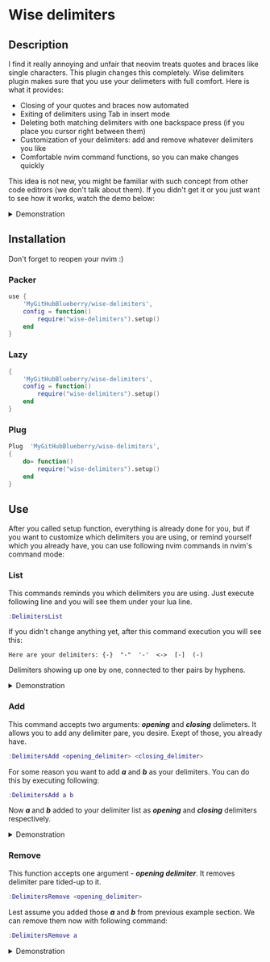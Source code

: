 # Wise delimiters
## Description
I find it really annoying and unfair that neovim treats quotes and braces like single characters. This plugin changes this completely.
Wise delimiters plugin makes sure that you use your delimeters with full comfort. Here is what it provides:
- Closing of your quotes and braces now automated
- Exiting of delimiters using Tab in insert mode
- Deleting both matching delimiters with one backspace press (if you place you cursor right between them)
- Customization of your delimiters: add and remove whatever delimiters you like
- Comfortable nvim command functions, so you can make changes quickly

This idea is not new, you might be familiar with such concept from other code editrors (we don't talk about them).
If you didn't get it or you just want to see how it works, watch the demo below:
<details>
  <summary>Demonstration</summary>
  
https://github.com/MyGitHubBlueberry/wise-delimiters/assets/105305430/f3afc37f-d458-414e-a55a-54754ab743d2


https://github.com/MyGitHubBlueberry/wise-delimiters/assets/105305430/5a5f674d-ba97-49bf-807d-dc89534b0de6

</details>

## Installation
Don't forget to reopen your nvim :)
### Packer
```lua
use {
    'MyGitHubBlueberry/wise-delimiters',
    config = function()
        require("wise-delimiters").setup()
    end
}
```
### Lazy
``` lua
{
    'MyGitHubBlueberry/wise-delimiters', 
    config = function()
        require("wise-delimiters").setup()
    end
}
```
### Plug
``` lua
Plug  'MyGitHubBlueberry/wise-delimiters',  
{ 
    do= function()
        require("wise-delimiters").setup()
    end
}
```

## Use
After you called setup function, everything is already done for you, but if you want to customize which delimiters you are using, or remind yourself which you already have, you can use following nvim commands in nvim's command mode:

### List 
This commands reminds you which delimiters you are using. Just execute following line and you will see them under your lua line.
``` lua
:DelimitersList
```
If you didn't change anything yet, after this command execution you will see this:
```
Here are your delimiters: {-}  "-"  '-'  <->  [-]  (-)
```
Delimiters showing up one by one, connected to ther pairs by hyphens.
<details>
  <summary>Demonstration</summary>

https://github.com/MyGitHubBlueberry/wise-delimiters/assets/105305430/893641ec-7c2a-428a-b433-3fdb61221e1c

</details>

### Add
This command accepts two arguments: <i><b> opening </i></b> and <i><b>closing</i></b> delimeters. It allows you to add any delimiter pare, you desire. Exept of those, you already have.
``` lua
:DelimitersAdd <opening_delimiter> <closing_delimiter>
```
For some reason you want to add <i><b>a</i></b> and <i><b>b</i></b> as your delimiters. You can do this by executing following:
``` lua
:DelimitersAdd a b
```
Now <i><b> a </i></b> and <i><b>b</i></b> added to your delimiter list as <i><b>opening</i></b> and <i><b>closing</i></b> delimiters respectively.

<details>
  <summary>Demonstration</summary>


https://github.com/MyGitHubBlueberry/wise-delimiters/assets/105305430/dc27864c-69da-4b57-a789-5029603952be

</details>

### Remove
This function accepts one argument - <i><b>opening delimiter</i></b>. It removes delimiter pare tided-up to it.

``` lua
:DelimitersRemove <opening_delimiter>
```

Lest assume you added those <i><b>a</i></b> and <i><b>b</i></b> from previous example section. We can remove them now with following command:
``` lua
:DelimitersRemove a
```

<details>
  <summary>Demonstration</summary>


https://github.com/MyGitHubBlueberry/wise-delimiters/assets/105305430/57759d15-7459-41ed-8730-b8d7f509d934


</details>
